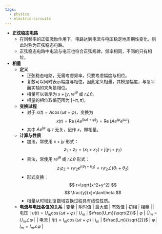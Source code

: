 ```yaml
---
tags:
  - physics
  - electric-circuits
---
```

- **正弦稳态电路**
	- 在同频率的正弦激励作用下，电路达到电流与电压稳定地周期性变化，则此时称为正弦稳态电路。
	- 正弦稳态电路中电流与电压也符合正弦规律，频率相同，不同的只有相位。
- **相量**
	- **定义**
		- 正弦稳态电路，无需考虑频率，只要考虑幅度与相位。
		- 复数可以同时表示幅度与相位，因此定义相量，其模是幅度，与复平面实轴的夹角是相位。
		- 相量可以表示为 $x+\mathrm jy, re^{\mathrm j\theta}$ 或 $r\angle\theta$。
		- 相量的相位取值范围为 $[-\pi,\pi]$。
	- **变换过程**
		- 对于 $x(t)=A\cos(\omega t+\varphi)$，变换为
		  $$
		  x(t)=\operatorname{Re}\{Ae^{\mathrm j(\omega t+\varphi)}\}=\operatorname{Re}\{Ae^{\mathrm j\varphi}e^{\mathrm j\omega t}\}
		  $$
		- 其中 $Ae^{\mathrm j\varphi}$ 与 $t$ 无关，记作 $\dot{x}$，即相量。
	- **计算与性质**
		- 加法，常使用 $x+\mathrm jy$ 形式：
		  $$
		  z_1+z_2=(x_1+x_2)+\mathrm j(y_1+y_2)
		  $$
		- 乘法，常使用 $re^{\mathrm j\theta}$ 或 $r\angle\theta$ 形式：
		  $$
		  z_1z_2=r_1r_2e^{\mathrm j(\theta_1+\theta_2)}=r_1r_2\angle(\theta_1+\theta_2)
		  $$
		- 形式变换：
		  $$
		  r=\sqrt{x^2+y^2}
		  $$
		  $$
		  \frac{y}{x}=\tan\theta
		  $$
		- 相量从时域到复数域变换过程具有线性性质。
	- **电流与电压各值的关系**
	  | 变量 | 瞬时值 | 最大值 | 有效值 | 初相 | 相量 |
	  | 电压 | $u(t)=U_m\cos(\omega t+\varphi)$ | $U_m$ | $\frac{U_m}{\sqrt{2}}$ | $\varphi$ | $\dot{U}_m=U_m\angle\varphi$ |
	  | 电流 | $i(t)=I_m\cos(\omega t+\varphi)$ | $I_m$ | $\frac{I_m}{\sqrt{2}}$ | $\varphi$ | $\dot{I}_m=I_m\angle\varphi$ |